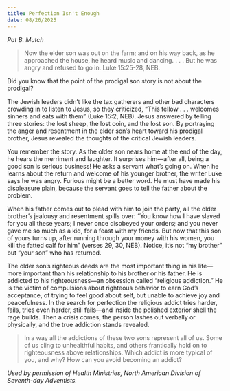 ```yaml
---
title: Perfection Isn't Enough
date: 08/26/2025
---
```


_Pat B. Mutch_

> <p></p>
> Now the elder son was out on the farm; and on his way back, as he approached the house, he heard music and dancing. . . . But he was angry and refused to go in. Luke 15:25-28, NEB.

Did you know that the point of the prodigal son story is not about the prodigal?

The Jewish leaders didn’t like the tax gatherers and other bad characters crowding in to listen to Jesus, so they criticized, “This fellow . . . welcomes sinners and eats with them” (Luke 15:2, NEB). Jesus answered by telling three stories: the lost sheep, the lost coin, and the lost son. By portraying the anger and resentment in the elder son’s heart toward his prodigal brother, Jesus revealed the thoughts of the critical Jewish leaders.

You remember the story. As the older son nears home at the end of the day, he hears the merriment and laughter. It surprises him—after all, being a good son is serious business! He asks a servant what’s going on. When he learns about the return and welcome of his younger brother, the writer Luke says he was angry. Furious might be a better word. He must have made his displeasure plain, because the servant goes to tell the father about the problem.

When his father comes out to plead with him to join the party, all the older brother’s jealousy and resentment spills over: “You know how I have slaved for you all these years; I never once disobeyed your orders; and you never gave me so much as a kid, for a feast with my friends. But now that this son of yours turns up, after running through your money with his women, you kill the fatted calf for him” (verses 29, 30, NEB). Notice, it’s not “my brother” but “your son” who has returned.

The older son’s righteous deeds are the most important thing in his life—more important than his relationship to his brother or his father. He is addicted to his righteousness—an obsession called “religious addiction.” He is the victim of compulsions about righteous behavior to earn God’s acceptance, of trying to feel good about self, but unable to achieve joy and peacefulness. In the search for perfection the religious addict tries harder, fails, tries even harder, still fails—and inside the polished exterior shell the rage builds. Then a crisis comes, the person lashes out verbally or physically, and the true addiction stands revealed.

> <callout></callout>
> In a way all the addictions of these two sons represent all of us. Some of us cling to unhealthful habits, and others frantically hold  on to righteousness above relationships. Which addict is more typical of you, and why? How can you avoid becoming an addict?

_Used by permission of Health Ministries, North American Division of Seventh-day Adventists._